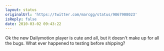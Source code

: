 ```yaml
---
layout: status
originalUrl: 'https://twitter.com/marcgg/status/9867908023'
isReply: false
date: 2010-03-02 09:43:22
---
```


Ok the new Dailymotion player is cute and all, but it doesn't make up for all the bugs. What ever happened to testing before shipping?
